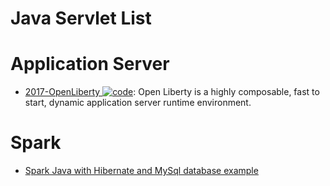 # Java Servlet List

# Application Server

- [2017-OpenLiberty ![code](https://martrix-usa.oss-accelerate.aliyuncs.com/logo/code.svg)](https://github.com/OpenLiberty/open-liberty): Open Liberty is a highly composable, fast to start, dynamic application server runtime environment.

# Spark

- [Spark Java with Hibernate and MySql database example](https://parg.co/U9j)

